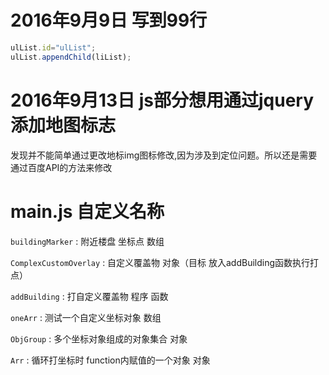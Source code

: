 # 2016年9月9日 写到99行

```javascript
ulList.id="ulList";
ulList.appendChild(liList);
```

# 2016年9月13日 js部分想用通过jquery添加地图标志
发现并不能简单通过更改地标img图标修改,因为涉及到定位问题。所以还是需要通过百度API的方法来修改

# main.js 自定义名称

`buildingMarker` : 附近楼盘 坐标点 数组

`ComplexCustomOverlay` : 自定义覆盖物 对象（目标 放入addBuilding函数执行打点）

`addBuilding` : 打自定义覆盖物 程序 函数

`oneArr` : 测试一个自定义坐标对象 数组

`ObjGroup` : 多个坐标对象组成的对象集合  对象

`Arr` : 循环打坐标时 function内赋值的一个对象  对象
